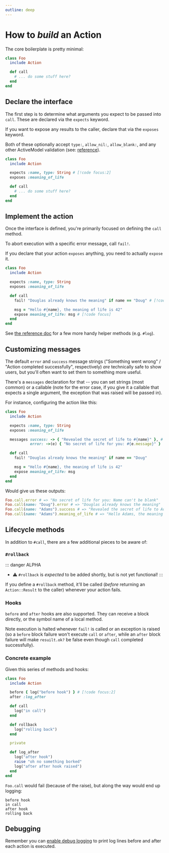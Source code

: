 ```yaml
---
outline: deep
---
```


# How to _build_ an Action

The core boilerplate is pretty minimal:

```ruby
class Foo
  include Action

  def call
    # ... do some stuff here?
  end
end
```

## Declare the interface

The first step is to determine what arguments you expect to be passed into `call`.  These are declared via the `expects` keyword.

If you want to expose any results to the caller, declare that via the `exposes` keyword.

Both of these optionally accept `type:`, `allow_nil:`, `allow_blank:`, and any other ActiveModel validation (see: [reference](/reference/class)).


```ruby
class Foo
  include Action

  expects :name, type: String # [!code focus:2]
  exposes :meaning_of_life

  def call
    # ... do some stuff here?
  end
end
```

## Implement the action

Once the interface is defined, you're primarily focused on defining the `call` method.

To abort execution with a specific error message, call `fail!`.

If you declare that your action `exposes` anything, you need to actually `expose` it.

```ruby
class Foo
  include Action

  expects :name, type: String
  exposes :meaning_of_life

  def call
    fail! "Douglas already knows the meaning" if name == "Doug" # [!code focus]

    msg = "Hello #{name}, the meaning of life is 42"
    expose meaning_of_life: msg # [!code focus]
  end
end
```

See [the reference doc](/reference/instance) for a few more handy helper methods (e.g. `#log`).

## Customizing messages

The default `error` and `success` message strings ("Something went wrong" / "Action completed successfully", respectively) _are_ technically safe to show users, but you'll often want to set them to something more useful.

There's a `messages` declaration for that -- you can set strings (most common) or a callable (note for the error case, if you give it a callable that expects a single argument, the exception that was raised will be passed in).

For instance, configuring the action like this:

```ruby
class Foo
  include Action

  expects :name, type: String
  exposes :meaning_of_life

  messages success: -> { "Revealed the secret of life to #{name}" }, # [!code focus:2]
           error: ->(e) { "No secret of life for you: #{e.message}" }

  def call
    fail! "Douglas already knows the meaning" if name == "Doug"

    msg = "Hello #{name}, the meaning of life is 42"
    expose meaning_of_life: msg
  end
end
```

Would give us these outputs:

```ruby
Foo.call.error # => "No secret of life for you: Name can't be blank"
Foo.call(name: "Doug").error # => "Douglas already knows the meaning"
Foo.call(name: "Adams").success # => "Revealed the secret of life to Adams"
Foo.call(name: "Adams").meaning_of_life # => "Hello Adams, the meaning of life is 42"
```

## Lifecycle methods

In addition to `#call`, there are a few additional pieces to be aware of:

### `#rollback`

::: danger ALPHA
* ⚠️ `#rollback` is _expected_ to be added shortly, but is not yet functional!
:::

If you define a `#rollback` method, it'll be called (_before_ returning an `Action::Result` to the caller) whenever your action fails.

### Hooks

`before` and `after` hooks are also supported. They can receive a block directly, or the symbol name of a local method.

Note execution is halted whenever `fail!` is called or an exception is raised (so a `before` block failure won't execute `call` or `after`, while an `after` block failure will make `resuilt.ok?` be false even though `call` completed successfully).

### Concrete example

Given this series of methods and hooks:

```ruby
class Foo
  include Action

  before { log("before hook") } # [!code focus:2]
  after :log_after

  def call
    log("in call")
  end

  def rollback
    log("rolling back")
  end

  private

  def log_after
    log("after hook")
    raise "oh no something borked"
    log("after after hook raised")
  end
end
```

`Foo.call` would fail (because of the raise), but along the way would end up logging:

```text
before hook
in call
after hook
rolling back
```

## Debugging
Remember you can [enable debug logging](/reference/configuration.html#global-debug-logging) to print log lines before and after each action is executed.
